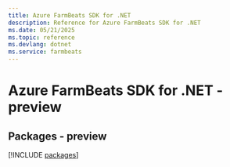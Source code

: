 ```yaml
---
title: Azure FarmBeats SDK for .NET
description: Reference for Azure FarmBeats SDK for .NET
ms.date: 05/21/2025
ms.topic: reference
ms.devlang: dotnet
ms.service: farmbeats
---
```

# Azure FarmBeats SDK for .NET - preview
## Packages - preview
[!INCLUDE [packages](farmbeats-index.md)]